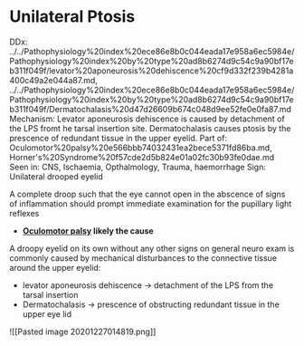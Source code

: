 # Unilateral Ptosis

DDx: ../../Pathophysiology%20index%20ece86e8b0c044eada17e958a6ec5984e/Pathophysiology%20index%20by%20type%20ad8b6274d9c54c9a90bf17eb311f049f/levator%20aponeurosis%20dehiscence%20cf9d332f239b4281a400c49a2e044a87.md, ../../Pathophysiology%20index%20ece86e8b0c044eada17e958a6ec5984e/Pathophysiology%20index%20by%20type%20ad8b6274d9c54c9a90bf17eb311f049f/Dermatochalasis%20d47d26609b674c048d9ee52fe0e0fa87.md
Mechanism: Levator aponeurosis dehiscence is caused by detachment of the LPS fromt he tarsal insertion site. Dermatochalasis causes ptosis by the prescence of redundant tissue in the upper eyelid.
Part of: Oculomotor%20palsy%20e566bbb74032431ea2bece5371fd86ba.md, Horner's%20Syndrome%20f57cde2d5b824e01a02fc30b93fe0dae.md
Seen in: CNS, Ischaemia, Opthalmology, Trauma, haemorrhage
Sign: Unilateral drooped eyelid

A complete droop such that the eye cannot open in the abscence of signs of inflammation should prompt immediate examination for the pupillary light reflexes

- **[Oculomotor palsy](Oculomotor%20palsy%20e566bbb74032431ea2bece5371fd86ba.md) likely the cause**

A droopy eyelid on its own without any other signs on general neuro exam is commonly caused by mechanical disturbances to the connective tissue around the upper eyelid:

- levator aponeurosis dehiscence → detachment of the LPS from the tarsal insertion
- Dermatochalasis → prescence of obstructing redundant tissue in the upper eye lid

![[Pasted image 20201227014819.png]]